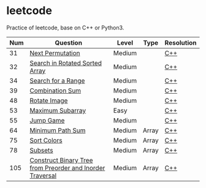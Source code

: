 # leetcode

Practice of leetcode, base on C++ or Python3.



| Num  | Question                                                     | Level  | Type  | Resolution                                                   |
| :--- | ------------------------------------------------------------ | ------ | ----- | ------------------------------------------------------------ |
| 31   | [Next Permutation](https://leetcode.com/problems/next-permutation/description/) | Medium |       | [C++](https://github.com/shlinym/leetcode/blob/master/C%2B%2B/next_permutation.cpp) |
| 32   | [Search in Rotated Sorted Array](https://leetcode.com/problems/search-in-rotated-sorted-array/description/) | Medium |       | [C++](https://github.com/shlinym/leetcode/blob/master/C%2B%2B/search_in_rotated_sorted_array.cpp) |
| 34   | [Search for a Range](https://leetcode.com/problems/search-for-a-range/description/) | Medium |       | [C++](https://github.com/shlinym/leetcode/blob/master/C%2B%2B/search_for_a_range.cpp) |
| 39   | [Combination Sum](https://leetcode.com/problems/combination-sum/description/) | Medium |       | [C++](https://github.com/shlinym/leetcode/blob/master/C%2B%2B/combination_sum.cpp) |
| 48   | [Rotate Image](https://leetcode.com/problems/rotate-image/description/) | Medium |       | [C++](https://github.com/shlinym/leetcode/blob/master/C%2B%2B/rotate_image.cpp) |
| 53   | [Maximum Subarray](https://leetcode.com/problems/maximum-subarray/description/) | Easy   |       | [C++](https://github.com/shlinym/leetcode/blob/master/C%2B%2B/maximum_subarray.cpp) |
| 55   | [Jump Game](https://leetcode.com/problems/jump-game/description/) | Medium |       | [C++](https://github.com/shlinym/leetcode/blob/master/C%2B%2B/jump_game.cpp) |
| 64   | [Minimum Path Sum](https://leetcode.com/problems/minimum-path-sum) | Medium | Array | [C++](https://github.com/shlinym/leetcode/blob/master/C%2B%2B/minimum_path_sum.cpp) |
| 75   | [Sort Colors](https://leetcode.com/problems/sort-colors/)    | Medium | Array | [C++](https://github.com/shlinym/leetcode/blob/master/C%2B%2B/sort_colors.cpp) |
| 78   | [Subsets](https://leetcode.com/problems/subsets/)            | Medium | Array | [C++](https://github.com/shlinym/leetcode/blob/master/C%2B%2B/subsets.cpp) |
| 105  | [Construct Binary Tree from Preorder and Inorder Traversal](https://leetcode.com/problems/construct-binary-tree-from-preorder-and-inorder-traversal/) | Medium | Array | [C++](https://github.com/shlinym/leetcode/blob/master/C%2B%2B/105-construct_binary_tree_from_preorder_and_inorder_traversal.cpp) |



